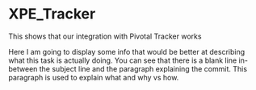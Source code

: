 # XPE_Tracker
This shows that our integration with Pivotal Tracker works

Here I am going to display some info that would be better at describing what this task is actually doing. You can see that there is a blank line in-between the subject line and the paragraph explaining the commit. This paragraph is used to explain what and why vs how. 